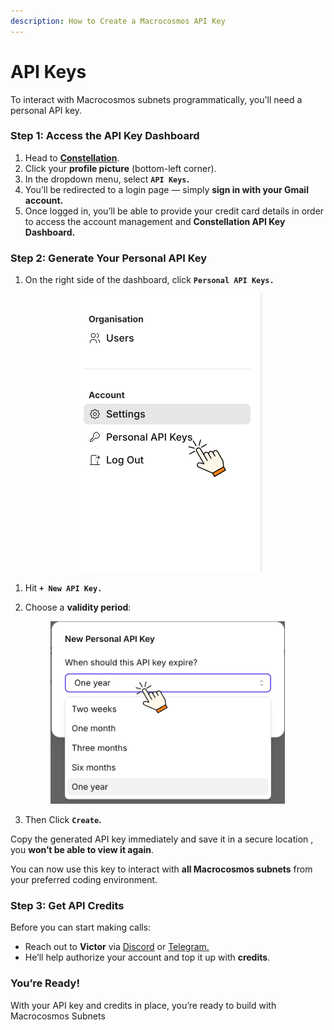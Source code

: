 ```yaml
---
description: How to Create a Macrocosmos API Key
---
```


# API Keys

To interact with Macrocosmos subnets programmatically, you'll need a personal API key.&#x20;

### Step 1: Access the API Key Dashboard

1. Head to [**Constellation**](https://constellation.macrocosmos.ai/).
2. Click your **profile picture** (bottom-left corner).
3. In the dropdown menu, select **`API Keys`.**
4. You’ll be redirected to a login page — simply **sign in with your Gmail account.**
5. Once logged in, you’ll be able to provide your credit card details in order to access the account management and **Constellation API Key Dashboard.**

### Step 2: Generate Your Personal API Key

1. On the right side of the dashboard, click **`Personal API Keys.`**

<div align="center"><figure><img src="../../.gitbook/assets/Untitled design (2).png" alt="" width="303"><figcaption></figcaption></figure></div>

1. Hit **`+ New API Key.`**
2.  Choose a **validity period**:



    <figure><img src="../../.gitbook/assets/Untitled design.png" alt="" width="375"><figcaption></figcaption></figure>
3. Then Click **`Create`.**

Copy the generated API key immediately and save it in a secure location , you **won’t be able to view it again**.

You can now use this key to interact with **all Macrocosmos subnets** from your preferred coding environment.



### Step 3: Get API Credits

Before you can start making calls:

* Reach out to **Victor** via [Discord](https://discord.gg/sXJPmGTnVR) or [Telegram.](https://t.me/MacrocosmosAI)
* He’ll help authorize your account and top it up with **credits**.

### You’re Ready!

With your API key and credits in place, you’re ready to build with Macrocosmos Subnets


